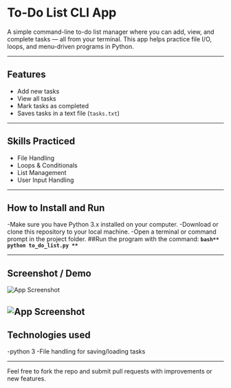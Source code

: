 # To-Do List CLI App

A simple command-line to-do list manager where you can add, view, and complete tasks — all from your terminal. This app helps practice file I/O, loops, and menu-driven programs in Python.

---

## Features

- Add new tasks
- View all tasks
- Mark tasks as completed
- Saves tasks in a text file (`tasks.txt`)

---

## Skills Practiced

- File Handling
- Loops & Conditionals
- List Management
- User Input Handling

---

## How to Install and Run
-Make sure you have Python 3.x installed on your computer.
-Download or clone this repository to your local machine.
-Open a terminal or command prompt in the project folder.
##Run the program with the command:
   **```bash**
python to_do_list.py
**```**

---
## Screenshot / Demo
![App Screenshot](https://i.imgur.com/CDGURE7.png)

![App Screenshot](https://i.imgur.com/uVPM3bP.png)
---
## Technologies used 
-python 3
-File handling for saving/loading tasks

---
Feel free to fork the repo and submit pull requests with improvements or new features.






